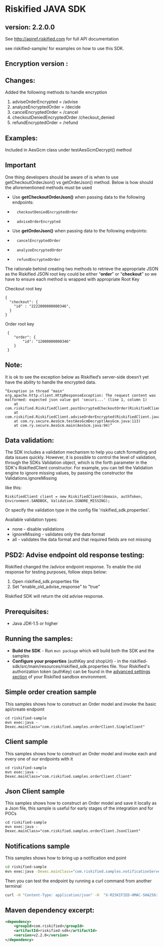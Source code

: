 Riskified JAVA SDK
=================

version: 2.2.0.0
------------------

See http://apiref.riskified.com for full API documentation 

see riskified-sample/ for examples on how to use this SDK. 

Encryption version :
---------------------

Changes:
-----------

Added the following methods to handle encryption
1.	adviseOrderEncrypted = /advise
2.	analyzeEncryptedOrder = /decide 
3.	cancelEncryptedOrder = /cancel
4.	checkoutDeniedEncryptedOrder /checkout_denied
5.	refundEncryptedOrder = /refund

Examples:
-----------

Included in AesGcm class under testAesGcmDecrypt() method


Important 
-----------

One thing developers should be aware of is when to use getCheckoutOrderJson() vs getOrderJson() method. Below is how should the aforementioned methods must be used 

*	Use **getCheckoutOrderJson()** when passing data to the following endpoints:
*	    checkoutDeniedEncryptedOrder
*	    adviseOrderEncrypted
*	Use **getOrderJson()** when passing data to the following endpoints:
*	    cancelEncryptedOrder
*	    analyzeEncryptedOrder
*	    refundEncryptedOrder

The rationale behind creating two methods to retrieve the appropriate JSON as the Riskified JSON root key could be either “**order**” or “**checkout**” so we have to ensure each method is wrapped with appropriate Root Key

Checkout root key
```
{
  "checkout": {
    "id" : "2222000000000346",
  }
}
```

Order root key
```
 {
 	"order": {
 		"id": "12000000000346"
 	}
 }
```
Note:
-----------
It is ok to see the exception below as Riskified’s server-side doesn’t yet have the ability to handle the encrypted data. 

```
“Exception in thread "main" org.apache.http.client.HttpResponseException: The request content was malformed: expected json value got 'securi...' (line 1, column 1)
	at com.riskified.RiskifiedClient.postEncryptedCheckoutOrder(RiskifiedClient.java:979)
	at com.riskified.RiskifiedClient.adviseOrderEncrypted(RiskifiedClient.java:278)
	at com.ry.secure.AesGcm.testAesGcmDecrypt(AesGcm.java:113)
	at com.ry.secure.AesGcm.main(AesGcm.java:94)”
```

Data validation:
---------------
The SDK includes a validation mechanism to help you catch formatting and data issues quickly.
However, it is possible to control the level of validation, through the SDKs Validation object,
which is the forth parameter in the SDK's RiskifiedClient constructor.
For example, you can tell the Validation engine to ignore missing values, by passing the constructor the
Validations.ignoreMissing

like this:
```
RiskifiedClient client = new RiskifiedClient(domain, authToken, Environment.SANDBOX, Validation.IGNORE_MISSING);
```
Or specify the validation type in the config file 'riskified_sdk.properties'.

Available validation types: 
*	none - disable validations
*	ignoreMissing - validates only the data format
*	all - validates the data format and that required fields are not missing


PSD2: Advise endpoint old response testing:
-------------------------------------------
Riskified changed the /advice endpoint response. To enable the old response for testing purposes, follow steps below:
1.	Open riskified_sdk.properties file
2.	Set "enable_old_advise_response" to "true"

Riskified SDK will return the old advise response. 


Prerequisites:
---------------
*	Java JDK-1.5 or higher

Running the samples:
--------------------------
* **Build the SDK** - Run `mvn package` which will build both the SDK and the samples
* **Configure your properties** (authKey and shopUrl) - in the riskified-sdk/src/main/resources/riskified_sdk.properties file. 
	Your Riskified's authorization token (authKey) can be found in the [advanced settings section](https://sandbox.riskified.com/main/settings/advanced) of your Riskified sandbox environment.

## Simple order creation sample
This samples shows how to construct an Order model and invoke the basic api/create endpoint

```
cd riskified-sample
mvn exec:java -Dexec.mainClass="com.riskified.samples.orderClient.SimpleClient"
```

## Client sample
This samples shows how to construct an Order model and invoke each and every one of our endpoints with it

```
cd riskified-sample
mvn exec:java -Dexec.mainClass="com.riskified.samples.orderClient.Client"
```

## Json Client sample

This samples shows how to construct an Order model and save it locally as a Json file, this sample is useful for early stages of the integration and for POCs

```
cd riskified-sample
mvn exec:java -Dexec.mainClass="com.riskified.samples.orderClient.JsonClient"
```

## Notifications sample

This samples shows how to bring up a notification end point

```sh
cd riskified-sample
mvn exec:java -Dexec.mainClass="com.riskified.samples.notificationServer.servlet.SampleServer"
```
Then you can test the endpoint by running a curl command from another terminal

```sh
curl -H "Content-Type: application/json" -H  "X-RISKIFIED-HMAC-SHA256: 071ef80d5790011d2f111479b75eed15e907432a4523defb4e627c6725d3b6b3" -X POST -d '{"order":{"id":"123","status":"approved","old_status":"submitted","description":"Approved by Riskified"}}' http://localhost:8080
```

## Maven dependency excerpt:

```xml
<dependency>
    <groupId>com.riskified</groupId>
    <artifactId>riskified-sdk</artifactId>
    <version>v2.2.0</version>
</dependency>
```


